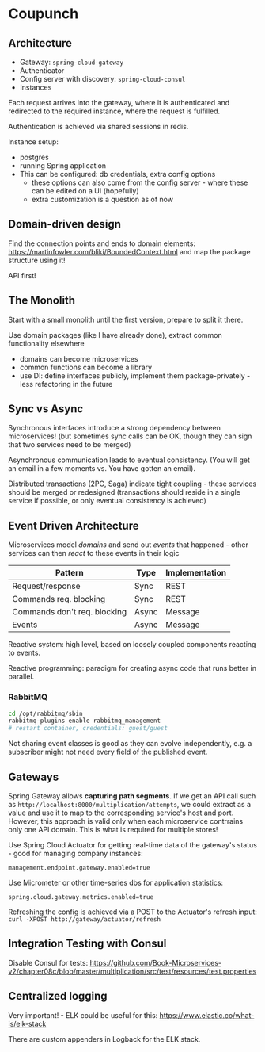 # Coupunch

## Architecture

- Gateway: `spring-cloud-gateway`
- Authenticator
- Config server with discovery: `spring-cloud-consul`
- Instances

Each request arrives into the gateway, where it is authenticated and redirected to the required instance, where the request is fulfilled.

Authentication is achieved via shared sessions in redis.

Instance setup:
- postgres
- running Spring application
- This can be configured: db credentials, extra config options
  - these options can also come from the config server - where these can be edited on a UI (hopefully)
  - extra customization is a question as of now

## Domain-driven design

Find the connection points and ends to domain elements: https://martinfowler.com/bliki/BoundedContext.html and map the package structure using it!

API first!

## The Monolith

Start with a small monolith until the first version, prepare to split it there.

Use domain packages (like I have already done), extract common functionality elsewhere
- domains can become microservices
- common functions can become a library
- use DI: define interfaces publicly, implement them package-privately - less refactoring in the future

## Sync vs Async

Synchronous interfaces introduce a strong dependency between microservices! (but sometimes sync calls can be OK, though they can sign that two services need to be merged)

Asynchronous communication leads to eventual consistency. (You will get an email in a few moments vs. You have gotten an email).

Distributed transactions (2PC, Saga) indicate tight coupling - these services should be merged or redesigned (transactions should reside in a single service if possible, or only eventual consistency is achieved)

## Event Driven Architecture

Microservices model *domains* and send out *events* that happened - other services can then *react* to these events in their logic

| Pattern                      | Type  | Implementation |
| ---------------------------- | ----- | -------------- |
| Request/response             | Sync  | REST           |
| Commands req. blocking       | Sync  | REST           |
| Commands don't req. blocking | Async | Message        |
| Events                       | Async | Message        |

Reactive system: high level, based on loosely coupled components reacting to events.

Reactive programming: paradigm for creating async code that runs better in parallel.

### RabbitMQ

```bash
cd /opt/rabbitmq/sbin
rabbitmq-plugins enable rabbitmq_management
# restart container, credentials: guest/guest
```

Not sharing event classes is good as they can evolve independently, e.g. a subscriber might not need every field of the published event.

## Gateways

Spring Gateway allows **capturing path segments**. If we get an API call such as `http://localhost:8000/multiplication/attempts`, we could extract as a value and use it to map to the corresponding service's host and port. However, this approach is valid only when each microservice contrrains only one API domain. This is what is required for multiple stores!

Use Spring Cloud Actuator for getting real-time data of the gateway's status - good for managing company instances:

```properties
management.endpoint.gateway.enabled=true
```

Use Micrometer or other time-series dbs for application statistics:

```properties
spring.cloud.gateway.metrics.enabled=true
```

Refreshing the config is achieved via a POST to the Actuator's refresh input: `curl -XPOST http://gateway/actuator/refresh`

## Integration Testing with Consul

Disable Consul for tests: https://github.com/Book-Microservices-v2/chapter08c/blob/master/multiplication/src/test/resources/test.properties

## Centralized logging

Very important! - ELK  could be useful for this: https://www.elastic.co/what-is/elk-stack

There are custom appenders in Logback for the ELK stack.